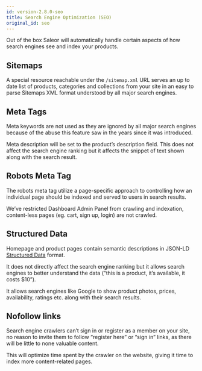 ```yaml
---
id: version-2.8.0-seo
title: Search Engine Optimization (SEO)
original_id: seo
---
```


Out of the box Saleor will automatically handle certain aspects of how search engines see and index your products.


## Sitemaps

A special resource reachable under the `/sitemap.xml` URL serves an up to date list of products, categories and collections from your site in an easy to parse Sitemaps XML format understood by all major search engines.


## Meta Tags

Meta keywords are not used as they are ignored by all major search engines because of the abuse this feature saw in the years since it was introduced.

Meta description will be set to the product’s description field. This does not affect the search engine ranking but it affects the snippet of text shown along with the search result.


## Robots Meta Tag

The robots meta tag utilize a page-specific approach to controlling how an individual page should be indexed and served to users in search results.

We’ve restricted Dashboard Admin Panel from crawling and indexation, content-less pages (eg. cart, sign up, login) are not crawled.


## Structured Data

Homepage and product pages contain semantic descriptions in JSON-LD [Structured Data](https://developers.google.com/search/docs/guides/intro-structured-data) format.

It does not directly affect the search engine ranking but it allows search engines to better understand the data (“this is a product, it’s available, it costs $10”).

It allows search engines like Google to show product photos, prices, availability, ratings etc. along with their search results.


## Nofollow links
Search engine crawlers can’t sign in or register as a member on your site, no reason to invite them to follow “register here” or “sign in” links, as there will be little to none valuable content.

This will optimize time spent by the crawler on the website, giving it time to index more content-related pages.
